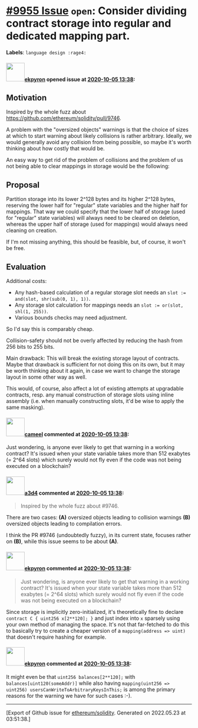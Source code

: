 # [\#9955 Issue](https://github.com/ethereum/solidity/issues/9955) `open`: Consider dividing contract storage into regular and dedicated mapping part.
**Labels**: `language design :rage4:`


#### <img src="https://avatars.githubusercontent.com/u/1347491?v=4" width="50">[ekpyron](https://github.com/ekpyron) opened issue at [2020-10-05 13:38](https://github.com/ethereum/solidity/issues/9955):

Motivation
--------------

Inspired by the whole fuzz about https://github.com/ethereum/solidity/pull/9746.

A problem with the "oversized objects" warnings is that the choice of sizes at which to start warning about likely collisions is rather arbitrary. Ideally, we would generally avoid any collision from being possible, so maybe it's worth thinking about how costly that would be.

An easy way to get rid of the problem of collisions and the problem of us not being able to clear mappings in storage would be the following:

Proposal
------------

Partition storage into its lower 2^128 bytes and its higher 2^128 bytes, reserving the lower half for "regular" state variables and the higher half for mappings. That way we could specify that the lower half of storage (used for "regular" state variables) will always need to be cleared on deletion, whereas the upper half of storage (used for mappings) would always need cleaning on creation.

If I'm not missing anything, this should be feasible, but, of course, it won't be free.

Evaluation
--------------

Additional costs:
  - Any hash-based calculation of a regular storage slot needs an ``slot := and(slot, shr(sub(0, 1), 1))``.
  - Any storage slot calculation for mappings needs an ``slot := or(slot, shl(1, 255))``.
  - Various bounds checks may need adjustment.

So I'd say this is comparably cheap.

Collision-safety should not be overly affected by reducing the hash from 256 bits to 255 bits.

Main drawback: This will break the existing storage layout of contracts.
Maybe that drawback is sufficient for not doing this on its own, but it may be worth thinking about it again, in case we want to change the storage layout in some other way as well.

This would, of course, also affect a lot of existing attempts at upgradable contracts, resp. any manual construction of storage slots using inline assembly (i.e. when manually constructing slots, it'd be wise to apply the same masking).

#### <img src="https://avatars.githubusercontent.com/u/137030?v=4" width="50">[cameel](https://github.com/cameel) commented at [2020-10-05 13:38](https://github.com/ethereum/solidity/issues/9955#issuecomment-703827087):

Just wondering, is anyone ever likely to get that warning in a working contract? It's issued when your state variable takes more than 512 exabytes (= 2^64 slots) which surely would not fly even if the code was not being executed on a blockchain?

#### <img src="https://avatars.githubusercontent.com/u/60588784?v=4" width="50">[a3d4](https://github.com/a3d4) commented at [2020-10-05 13:38](https://github.com/ethereum/solidity/issues/9955#issuecomment-703872887):

> Inspired by the whole fuzz about #9746.

There are two cases:
**(A)** oversized objects leading to collision warnings
**(B)** oversized objects leading to compilation errors.

I think the PR #9746 (undoubtedly fuzzy), in its current state, focuses rather on **(B)**, while this issue seems to be about **(A)**.

#### <img src="https://avatars.githubusercontent.com/u/1347491?v=4" width="50">[ekpyron](https://github.com/ekpyron) commented at [2020-10-05 13:38](https://github.com/ethereum/solidity/issues/9955#issuecomment-705522398):

> Just wondering, is anyone ever likely to get that warning in a working contract? It's issued when your state variable takes more than 512 exabytes (= 2^64 slots) which surely would not fly even if the code was not being executed on a blockchain?

Since storage is implicitly zero-initialized, it's theoretically fine to declare ``contract C { uint256 x[2**120]; }`` and just index into ``x`` sparsely using your own method of managing the space. It's not that far-fetched to do this to basically try to create a cheaper version of a ``mapping(address => uint)`` that doesn't require hashing for example.

#### <img src="https://avatars.githubusercontent.com/u/1347491?v=4" width="50">[ekpyron](https://github.com/ekpyron) commented at [2020-10-05 13:38](https://github.com/ethereum/solidity/issues/9955#issuecomment-705525305):

It might even be that ``uint256 balances[2**120];`` with ``balances[uint120(someAddr)]`` while also having ``mapping(uint256 => uint256) usersCanWriteToArbitraryKeysInThis;`` is among the primary reasons for the warning we have for such cases :-).


-------------------------------------------------------------------------------



[Export of Github issue for [ethereum/solidity](https://github.com/ethereum/solidity). Generated on 2022.05.23 at 03:51:38.]
